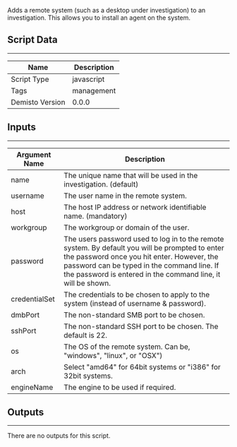 Adds a remote system (such as a desktop under investigation) to an investigation. This allows you to install an agent on the system.

## Script Data
---

| **Name** | **Description** |
| --- | --- |
| Script Type | javascript |
| Tags | management |
| Demisto Version | 0.0.0 |

## Inputs
---

| **Argument Name** | **Description** |
| --- | --- |
| name |  The unique name that will be used in the investigation. (default) |
| username | The user name in the remote system. |
| host | The host IP address or network identifiable name. (mandatory) |
| workgroup | The workgroup or domain of the user. |
| password | The users password used to log in to the remote system. By default you will be prompted to enter the password once you hit enter. However, the password can be typed in the command line. If the password is entered in the command line, it will be shown. |
| credentialSet | The credentials to be chosen to apply to the system (instead of username & password). |
| dmbPort | The non-standard SMB port to be chosen. |
| sshPort | The non-standard SSH port to be chosen. The default is 22.
| os | The OS of the remote system. Can be, "windows", "linux", or "OSX") |
| arch | Select "amd64" for 64bit systems or "i386" for 32bit systems. |
| engineName | The engine to be used if required. |

## Outputs
---
There are no outputs for this script.
